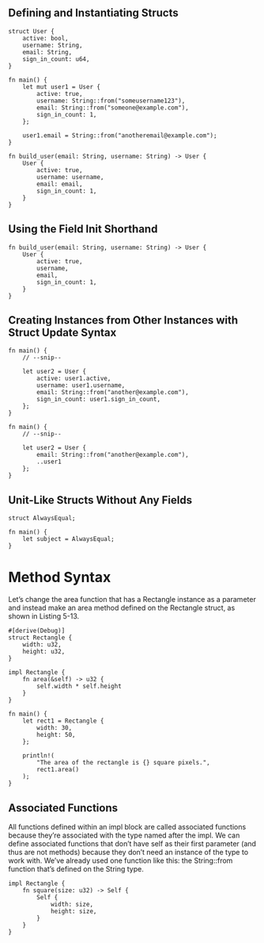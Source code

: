 ## Defining and Instantiating Structs

```
struct User {
    active: bool,
    username: String,
    email: String,
    sign_in_count: u64,
}

```

```
fn main() {
    let mut user1 = User {
        active: true,
        username: String::from("someusername123"),
        email: String::from("someone@example.com"),
        sign_in_count: 1,
    };

    user1.email = String::from("anotheremail@example.com");
}
```

```
fn build_user(email: String, username: String) -> User {
    User {
        active: true,
        username: username,
        email: email,
        sign_in_count: 1,
    }
}

```

## Using the Field Init Shorthand

```
fn build_user(email: String, username: String) -> User {
    User {
        active: true,
        username,
        email,
        sign_in_count: 1,
    }
}

```

## Creating Instances from Other Instances with Struct Update Syntax

```
fn main() {
    // --snip--

    let user2 = User {
        active: user1.active,
        username: user1.username,
        email: String::from("another@example.com"),
        sign_in_count: user1.sign_in_count,
    };
}

fn main() {
    // --snip--

    let user2 = User {
        email: String::from("another@example.com"),
        ..user1
    };
}
```

## Unit-Like Structs Without Any Fields

```
struct AlwaysEqual;

fn main() {
    let subject = AlwaysEqual;
}
```

# Method Syntax

Let’s change the area function that has a Rectangle instance as a parameter and instead make an area method defined on the Rectangle struct, as shown in Listing 5-13.

```
#[derive(Debug)]
struct Rectangle {
    width: u32,
    height: u32,
}

impl Rectangle {
    fn area(&self) -> u32 {
        self.width * self.height
    }
}

fn main() {
    let rect1 = Rectangle {
        width: 30,
        height: 50,
    };

    println!(
        "The area of the rectangle is {} square pixels.",
        rect1.area()
    );
}
```

## Associated Functions

All functions defined within an impl block are called associated functions because they’re associated with the type named after the impl. We can define associated functions that don’t have self as their first parameter (and thus are not methods) because they don’t need an instance of the type to work with. We’ve already used one function like this: the String::from function that’s defined on the String type.

```
impl Rectangle {
    fn square(size: u32) -> Self {
        Self {
            width: size,
            height: size,
        }
    }
}

```
